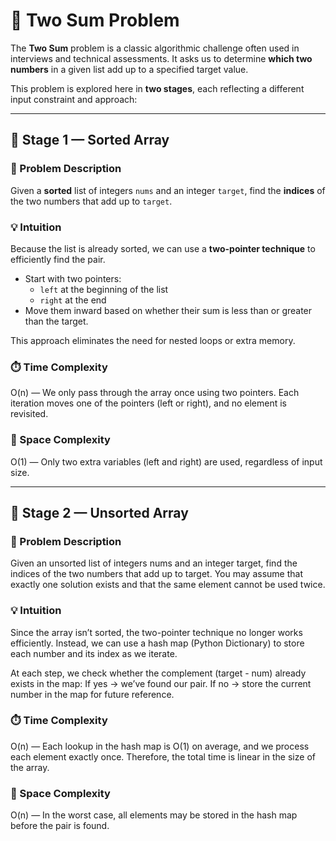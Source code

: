 # 🔢 Two Sum Problem

The **Two Sum** problem is a classic algorithmic challenge often used in interviews and technical assessments.
It asks us to determine **which two numbers** in a given list add up to a specified target value.

This problem is explored here in **two stages**, each reflecting a different input constraint and approach:

---

## 🧩 Stage 1 — Sorted Array

### 🧠 Problem Description

Given a **sorted** list of integers `nums` and an integer `target`, find the **indices** of the two numbers that add up to `target`.

### 💡 Intuition

Because the list is already sorted, we can use a **two-pointer technique** to efficiently find the pair.

- Start with two pointers:
  - `left` at the beginning of the list
  - `right` at the end
- Move them inward based on whether their sum is less than or greater than the target.

This approach eliminates the need for nested loops or extra memory.

### ⏱️ Time Complexity

O(n) — We only pass through the array once using two pointers.
Each iteration moves one of the pointers (left or right), and no element is revisited.

### 💾 Space Complexity

O(1) — Only two extra variables (left and right) are used, regardless of input size.

---

## 🧩 Stage 2 — Unsorted Array

### 🧠 Problem Description

Given an unsorted list of integers nums and an integer target, find the indices of the two numbers that add up to target.
You may assume that exactly one solution exists and that the same element cannot be used twice.

### 💡 Intuition

Since the array isn’t sorted, the two-pointer technique no longer works efficiently.
Instead, we can use a hash map (Python Dictionary) to store each number and its index as we iterate.

At each step, we check whether the complement (target - num) already exists in the map:
    If yes → we’ve found our pair.
    If no → store the current number in the map for future reference.
    
### ⏱️ Time Complexity

O(n) — Each lookup in the hash map is O(1) on average, and we process each element exactly once.
Therefore, the total time is linear in the size of the array.

### 💾 Space Complexity

O(n) — In the worst case, all elements may be stored in the hash map before the pair is found.
